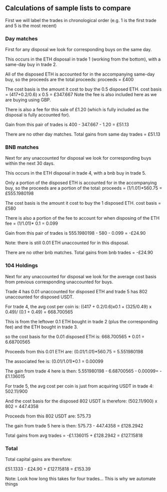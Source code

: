 ## Calculations of sample lists to compare

First we will label the trades in chronological order (e.g. 1 is the first trade and 5 is the most recent)

### Day matches
First for any disposal we look for corresponding buys on the same day.

This occurs in the ETH disposal in trade 1 (working from the bottom), with a same-day buy in trade 2.

All of the disposed ETH is accounted for in the accompanying same-day buy, so the proceeds are the total proceeds:
proceeds = £400

The cost basis is the amount it cost to buy the 0.5 disposed ETH.
cost basis =  (417+0.2/0.6) x 0.5 = £347.667 Note the fee is also included here as we are buying using GBP.

[comment]: <> (There is also a fee for this buy which we should add to the cost basis &#40;in proportion to the amount of the buy allocated&#41;:)

[comment]: <> (Fee to add = &#40;0.2/0.6&#41; x 0.5 = £0.16666667)

[comment]: <> (When we make a disposal into the native currency &#40;GBP&#41; we also add the fee from the disposal to the cost:)

[comment]: <> (Fee to add = £1.20)

There is also a fee for this sale of £1.20 (which is fully included as the disposal is fully accounted for).

[comment]: <> (Gain from this pair of trades is 400 - 347.5 - 0.16666667 - 1.20 = £51.13333333)

Gain from this pair of trades is 400 - 347.667 - 1.20 = £51.13

There are no other day matches.
Total gains from same day trades = £51.13

### BNB matches
Next for any unaccounted for disposal we look for corresponding buys within the next 30 days.

This occurs in the ETH disposal in trade 4, with a bnb buy in trade 5.

Only a portion of the disposed ETH is accounted for in the accompanying buy, so the proceeds are a portion of the total:
proceeds = (1/1.01)*560.75 = £555.1980198

The cost basis is the amount it cost to buy the 1 disposed ETH.
cost basis =  £580

There is also a portion of the fee to account for when disposing of the ETH
fee = (1/1.01)* 0.1 = 0.099

Gain from this pair of trades is 555.1980198 - 580 - 0.099 = -£24.90

Note: there is still 0.01 ETH unaccounted for in this disposal.

There are no other bnb matches.
Total gains from bnb trades = -£24.90

### 104 Holdings

Next for any unaccounted for disposal we look for the average cost basis from previous corresponding unaccounted for buys.

Trade 4 has 0.01 unaccounted for disposed ETH and trade 5 has 802 unaccounted for disposed USDT.

For trade 4, the avg cost per coin is:
((417 + 0.2/0.6)x0.1 + (325/0.49) x 0.49)/ (0.1 + 0.49) = 668.700565

This is from the leftover 0.1 ETH bought in trade 2 (plus the corresponding fee) and the ETH bought in trade 3.

so the cost basis for the 0.01 disposed ETH is:
668.700565 * 0.01 = 6.68700565



Proceeds from this 0.01 ETH are:
(0.01/1.01)*560.75 = 5.551980198

The associated fee is:
(0.01/1.01)*0.1 = 0.00099

The gain from trade 4 here is then:
5.551980198 - 6.68700565 - 0.00099= -£1.136015

For trade 5, the avg cost per coin is just from acquiring USDT in trade 4:
502.11/900

And the cost basis for the disposed 802 USDT is therefore:
(502.11/900) x 802 = 447.4358

Proceeds from this 802 USDT are:
575.73

The gain from trade 5 here is then:
575.73 - 447.4358 = £128.2942

Total gains from avg trades = -£1.136015 + £128.2942 = £127.15818

### Total

Total capital gains are therefore:

£51.1333 - £24.90 + £127.15818 = £153.39


Note: Look how long this takes for four trades... This is why we automate things
